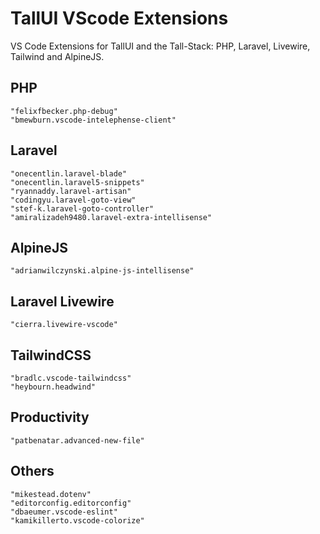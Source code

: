 # TallUI VScode Extensions

VS Code Extensions for TallUI and the Tall-Stack: PHP, Laravel, Livewire, Tailwind and AlpineJS.

## PHP
    "felixfbecker.php-debug"
    "bmewburn.vscode-intelephense-client"

## Laravel
    "onecentlin.laravel-blade"
    "onecentlin.laravel5-snippets"
    "ryannaddy.laravel-artisan"
    "codingyu.laravel-goto-view"
    "stef-k.laravel-goto-controller"
    "amiralizadeh9480.laravel-extra-intellisense"

## AlpineJS
    "adrianwilczynski.alpine-js-intellisense"

## Laravel Livewire
    "cierra.livewire-vscode"
    
## TailwindCSS
    "bradlc.vscode-tailwindcss"
    "heybourn.headwind"

## Productivity
    "patbenatar.advanced-new-file"

## Others
    "mikestead.dotenv"
    "editorconfig.editorconfig"
    "dbaeumer.vscode-eslint"
    "kamikillerto.vscode-colorize"
